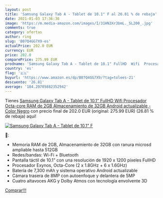 ```yaml
---
layout: post
title: 'Samsung Galaxy Tab A - Tablet de 10.1" F al 26.81 % de rebaja'
date: 2021-01-03 17:36:30
image: 'https://m.media-amazon.com/images/I/31HN3Xr3bmL._SL200_.jpg'
comments: true
category: ofertas
author: ring
slug: 'B07Q4GG7X9-es'
actualPrice: 202.0 EUR
currency: EUR
price: 202.0
comparePrice: 275.99 EUR
prodname: 'Samsung Galaxy Tab A - Tablet de 10.1" FullHD  Wifi  Procesador Octa-core  RAM de 2GB  Almacenamiento de 32GB  Android actualizable  - Color Negro'
country: 'es'
flag: '🇪🇸'
buyurl: 'https://www.amazon.es/dp/B07Q4GG7X9/?tag=tolees-21'
descuento: '26.81'
average: '184.20705882352942'
---
```


Tienes [Samsung Galaxy Tab A - Tablet de 10.1" FullHD  Wifi  Procesador Octa-core  RAM de 2GB  Almacenamiento de 32GB  Android actualizable  - Color Negro](https://www.amazon.es/dp/B07Q4GG7X9/?tag=tolees-21) con precio final de  202.0 EUR (original: 275.99 EUR) (26.81 %  de rebaja) aqui!

[![Samsung Galaxy Tab A - Tablet de 10.1" F](https://m.media-amazon.com/images/I/31HN3Xr3bmL._SL200_.jpg)](https://www.amazon.es/dp/B07Q4GG7X9/?tag=tolees-21)

🔎:

- Memoria RAM de 2GB, Almacenamiento de 32GB con ranura microsd ampliable hasta 512GB
- Redes/bandas: Wi-Fi + Bluetooth
- Pantalla táctil de 10.1" con una resolución de 1920 x 1200 píxeles FullHD
- Procesador Exynos, Octa-Core (2 x 1.8GHz + 6 x 1.6GHz)
- Batería de 7,300 mAh y sistema operativo Android actualizable
- Cámara trasera de 8MP con autoenfoque y delantera de 5MP
- Cuatro altavoces AKG y Dolby Atmos con tecnología envolvente 3D

[Comprar!!!](https://www.amazon.es/dp/B07Q4GG7X9/?tag=tolees-21)
